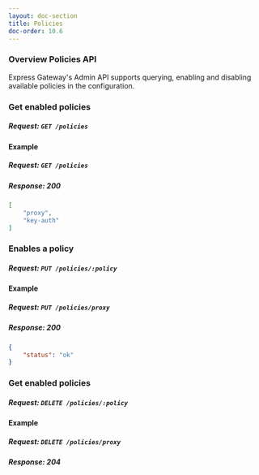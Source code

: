 ```yaml
---
layout: doc-section
title: Policies
doc-order: 10.6
---
```


### Overview Policies API

Express Gateway's Admin API supports querying, enabling and disabling available policies in the configuration.

### Get enabled policies

##### Request: `GET /policies`

#### Example

##### Request: `GET /policies`

##### Response: 200

```json
[
	"proxy",
	"key-auth"
]
```

### Enables a policy

##### Request: `PUT /policies/:policy`

#### Example

##### Request: `PUT /policies/proxy`

##### Response: 200

```json
{
	"status": "ok"
}
```

### Get enabled policies

##### Request: `DELETE /policies/:policy`

#### Example

##### Request: `DELETE /policies/proxy`

##### Response: 204
